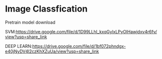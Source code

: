 # Image Classfication
Pretrain model download

SVM:https://drive.google.com/file/d/1D99LLhI_kxqGylxLPyOlHawjdxv4r6fv/view?usp=share_link

DEEP LEARN:https://drive.google.com/file/d/1bf072phndgx-e40jNyDV4l2czKhXZuUa/view?usp=share_link
